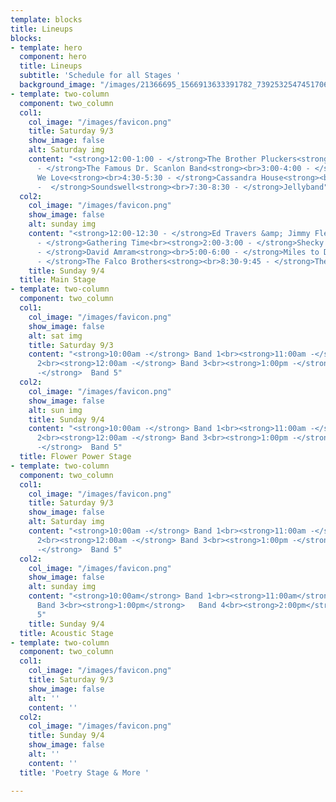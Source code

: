 ```yaml
---
template: blocks
title: Lineups
blocks:
- template: hero
  component: hero
  title: Lineups
  subtitle: 'Schedule for all Stages '
  background_image: "/images/21366695_1566913633391782_7392532547451706060_o-2.jpg"
- template: two-column
  component: two_column
  col1:
    col_image: "/images/favicon.png"
    title: Saturday 9/3
    show_image: false
    alt: Saturday img
    content: "<strong>12:00-1:00 - </strong>The Brother Pluckers<strong><br>1:30-2:30
      - </strong>The Famous Dr. Scanlon Band<strong><br>3:00-4:00 - </strong>Albums
      We Love<strong><br>4:30-5:30 - </strong>Cassandra House<strong><br>6:00-7:00
      -  </strong>Soundswell<strong><br>7:30-8:30 - </strong>Jellyband"
  col2:
    col_image: "/images/favicon.png"
    show_image: false
    alt: sunday img
    content: "<strong>12:00-12:30 - </strong>Ed Travers &amp; Jimmy Flemming<strong><br>12:30-1:30
      - </strong>Gathering Time<br><strong>2:00-3:00 - </strong>Shecky &amp; the Twangtones<strong><br>3:30-4:30
      - </strong>David Amram<strong><br>5:00-6:00 - </strong>Miles to Dayton<strong><br>6:30-8:00
      - </strong>The Falco Brothers<strong><br>8:30-9:45 - </strong>The Electrix"
    title: Sunday 9/4
  title: Main Stage
- template: two-column
  component: two_column
  col1:
    col_image: "/images/favicon.png"
    show_image: false
    alt: sat img
    title: Saturday 9/3
    content: "<strong>10:00am -</strong> Band 1<br><strong>11:00am -</strong> Band
      2<br><strong>12:00am -</strong> Band 3<br><strong>1:00pm -</strong>  Band 4<br><strong>2:00pm
      -</strong>  Band 5"
  col2:
    col_image: "/images/favicon.png"
    show_image: false
    alt: sun img
    title: Sunday 9/4
    content: "<strong>10:00am -</strong> Band 1<br><strong>11:00am -</strong> Band
      2<br><strong>12:00am -</strong> Band 3<br><strong>1:00pm -</strong>  Band 4<br><strong>2:00pm
      -</strong>  Band 5"
  title: Flower Power Stage
- template: two-column
  component: two_column
  col1:
    col_image: "/images/favicon.png"
    title: Saturday 9/3
    show_image: false
    alt: Saturday img
    content: "<strong>10:00am -</strong> Band 1<br><strong>11:00am -</strong> Band
      2<br><strong>12:00am -</strong> Band 3<br><strong>1:00pm -</strong>  Band 4<br><strong>2:00pm
      -</strong>  Band 5"
  col2:
    col_image: "/images/favicon.png"
    show_image: false
    alt: sunday img
    content: "<strong>10:00am</strong> Band 1<br><strong>11:00am</strong> Band 2<br><strong>12:00am</strong>
      Band 3<br><strong>1:00pm</strong>   Band 4<br><strong>2:00pm</strong>  Band
      5"
    title: Sunday 9/4
  title: Acoustic Stage
- template: two-column
  component: two_column
  col1:
    col_image: "/images/favicon.png"
    title: Saturday 9/3
    show_image: false
    alt: ''
    content: ''
  col2:
    col_image: "/images/favicon.png"
    title: Sunday 9/4
    show_image: false
    alt: ''
    content: ''
  title: 'Poetry Stage & More '

---
```

